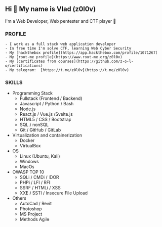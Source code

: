 ## Hi 👋 My name is Vlad (z0l0v)

I'm a Web Developer, Web pentester and CTF player 🏁

### PROFILE

    - I work as a full stack web application developer
    - In free time I'm solve CTF, learning Web Cyber Security 
    - My [hackthebox profile](https://app.hackthebox.com/profile/1071267)
    - My [root-me profile](https://www.root-me.org/z0l0v)
    - My [certificates from courses](https://github.com/z-o-l-o/certifications)
    - My telegram:  [https://t.me/z0l0v](https://t.me/z0l0v)

### SKILLS

- Programming Stack
    - Fullstack (Frontend / Backend)
    - Javascript / Python / Bash
    - Node.js
    - React.js / Vue.js /Svelte.js
    - HTML5 / CSS / Bootstrap
    - SQL / nonSQL
    - Git / GitHub / GitLab
- Virtualization and containerization
    - Docker
    - VirtualBox
- OS
    - Linux (Ubuntu, Kali)
    - Windows
    - MacOs
- OWASP TOP 10
    - SQLi / CMDi / IDOR
    - PHPi / LFI / RFI
    - SSRF / HTMLi / XSS
    - XXE / SSTI / Insecure File Upload
- Others
    - AutoCad / Revit
    - Photoshop
    - MS Project
    - Methods Agile
